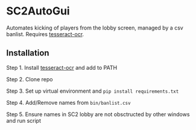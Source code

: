 # SC2AutoGui
Automates kicking of players from the lobby screen, managed by a csv banlist. Requires [tesseract-ocr](https://github.com/tesseract-ocr/tessdoc).

## Installation
Step 1. Install [tesseract-ocr](https://github.com/tesseract-ocr/tessdoc) and add to PATH

Step 2. Clone repo

Step 3. Set up virtual environment and `pip install requirements.txt`

Step 4. Add/Remove names from `bin/banlist.csv`

Step 5. Ensure names in SC2 lobby are not obsctructed by other windows and run script

